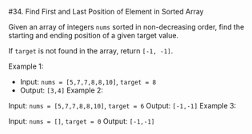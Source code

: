 #34. Find First and Last Position of Element in Sorted Array

Given an array of integers `nums` sorted in non-decreasing order, find the starting and ending position of a given target value.

If  `target` is not found in the array, return `[-1, -1]`. 

Example 1:

* Input: `nums = [5,7,7,8,8,10]`, `target = 8`
* Output: `[3,4]`
Example 2:

Input: `nums = [5,7,7,8,8,10]`, `target = 6`
Output: `[-1,-1]`
Example 3:

Input: `nums = []`, `target = 0`
Output: `[-1,-1]`
